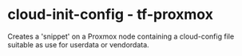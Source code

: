 # cloud-init-config - tf-proxmox

Creates a 'snippet' on a Proxmox node containing a cloud-config file suitable as use for userdata or vendordata.